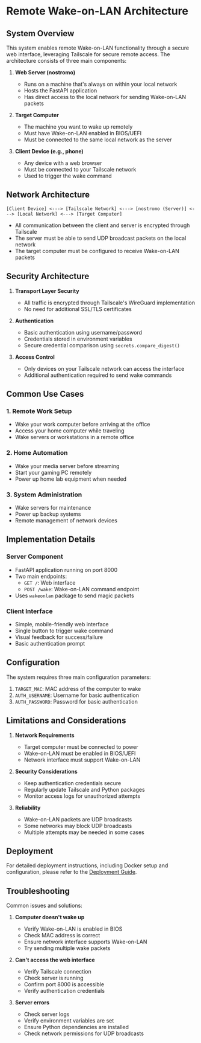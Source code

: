 # Remote Wake-on-LAN Architecture

## System Overview

This system enables remote Wake-on-LAN functionality through a secure web interface, leveraging Tailscale for secure remote access. The architecture consists of three main components:

1. **Web Server (nostromo)**
   - Runs on a machine that's always on within your local network
   - Hosts the FastAPI application
   - Has direct access to the local network for sending Wake-on-LAN packets

2. **Target Computer**
   - The machine you want to wake up remotely
   - Must have Wake-on-LAN enabled in BIOS/UEFI
   - Must be connected to the same local network as the server

3. **Client Device (e.g., phone)**
   - Any device with a web browser
   - Must be connected to your Tailscale network
   - Used to trigger the wake command

## Network Architecture

```
[Client Device] <---> [Tailscale Network] <---> [nostromo (Server)] <---> [Local Network] <---> [Target Computer]
```

- All communication between the client and server is encrypted through Tailscale
- The server must be able to send UDP broadcast packets on the local network
- The target computer must be configured to receive Wake-on-LAN packets

## Security Architecture

1. **Transport Layer Security**
   - All traffic is encrypted through Tailscale's WireGuard implementation
   - No need for additional SSL/TLS certificates

2. **Authentication**
   - Basic authentication using username/password
   - Credentials stored in environment variables
   - Secure credential comparison using `secrets.compare_digest()`

3. **Access Control**
   - Only devices on your Tailscale network can access the interface
   - Additional authentication required to send wake commands

## Common Use Cases

### 1. Remote Work Setup
- Wake your work computer before arriving at the office
- Access your home computer while traveling
- Wake servers or workstations in a remote office

### 2. Home Automation
- Wake your media server before streaming
- Start your gaming PC remotely
- Power up home lab equipment when needed

### 3. System Administration
- Wake servers for maintenance
- Power up backup systems
- Remote management of network devices

## Implementation Details

### Server Component
- FastAPI application running on port 8000
- Two main endpoints:
  - `GET /`: Web interface
  - `POST /wake`: Wake-on-LAN command endpoint
- Uses `wakeonlan` package to send magic packets

### Client Interface
- Simple, mobile-friendly web interface
- Single button to trigger wake command
- Visual feedback for success/failure
- Basic authentication prompt

## Configuration

The system requires three main configuration parameters:
1. `TARGET_MAC`: MAC address of the computer to wake
2. `AUTH_USERNAME`: Username for basic authentication
3. `AUTH_PASSWORD`: Password for basic authentication

## Limitations and Considerations

1. **Network Requirements**
   - Target computer must be connected to power
   - Wake-on-LAN must be enabled in BIOS/UEFI
   - Network interface must support Wake-on-LAN

2. **Security Considerations**
   - Keep authentication credentials secure
   - Regularly update Tailscale and Python packages
   - Monitor access logs for unauthorized attempts

3. **Reliability**
   - Wake-on-LAN packets are UDP broadcasts
   - Some networks may block UDP broadcasts
   - Multiple attempts may be needed in some cases

## Deployment

For detailed deployment instructions, including Docker setup and configuration, please refer to the [Deployment Guide](DEPLOYMENT.md).

## Troubleshooting

Common issues and solutions:

1. **Computer doesn't wake up**
   - Verify Wake-on-LAN is enabled in BIOS
   - Check MAC address is correct
   - Ensure network interface supports Wake-on-LAN
   - Try sending multiple wake packets

2. **Can't access the web interface**
   - Verify Tailscale connection
   - Check server is running
   - Confirm port 8000 is accessible
   - Verify authentication credentials

3. **Server errors**
   - Check server logs
   - Verify environment variables are set
   - Ensure Python dependencies are installed
   - Check network permissions for UDP broadcasts
